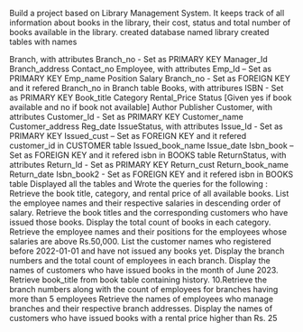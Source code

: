 Build a project based on Library Management System. It keeps track of all information about books in the library, their cost, status and total number of books available in the library. created database named library created tables with names

Branch, with attributes Branch_no - Set as PRIMARY KEY Manager_Id Branch_address Contact_no
Employee, with attributes Emp_Id – Set as PRIMARY KEY Emp_name Position Salary Branch_no - Set as FOREIGN KEY and it refered Branch_no in Branch table
Books, with attribures ISBN - Set as PRIMARY KEY Book_title Category Rental_Price Status [Given yes if book available and no if book not available] Author Publisher
Customer, with attributes Customer_Id - Set as PRIMARY KEY Customer_name Customer_address Reg_date
IssueStatus, with attributes Issue_Id - Set as PRIMARY KEY Issued_cust – Set as FOREIGN KEY and it refered customer_id in CUSTOMER table Issued_book_name Issue_date Isbn_book – Set as FOREIGN KEY and it refered isbn in BOOKS table
ReturnStatus, with attributes Return_Id - Set as PRIMARY KEY Return_cust Return_book_name Return_date Isbn_book2 - Set as FOREIGN KEY and it refered isbn in BOOKS table Displayed all the tables and Wrote the queries for the following :
Retrieve the book title, category, and rental price of all available books.
List the employee names and their respective salaries in descending order of salary.
Retrieve the book titles and the corresponding customers who have issued those books.
Display the total count of books in each category.
Retrieve the employee names and their positions for the employees whose salaries are above Rs.50,000.
List the customer names who registered before 2022-01-01 and have not issued any books yet.
Display the branch numbers and the total count of employees in each branch.
Display the names of customers who have issued books in the month of June 2023.
Retrieve book_title from book table containing history. 10.Retrieve the branch numbers along with the count of employees for branches having more than 5 employees
Retrieve the names of employees who manage branches and their respective branch addresses.
Display the names of customers who have issued books with a rental price higher than Rs. 25
     








